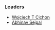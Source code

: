 ### Leaders
 
* [Wojciech T Cichon](mailto://wojciech.cichon@owasp.org)
* [Abhinav Sejpal](mailto://abhinav.sejpal@owasp.org)
 